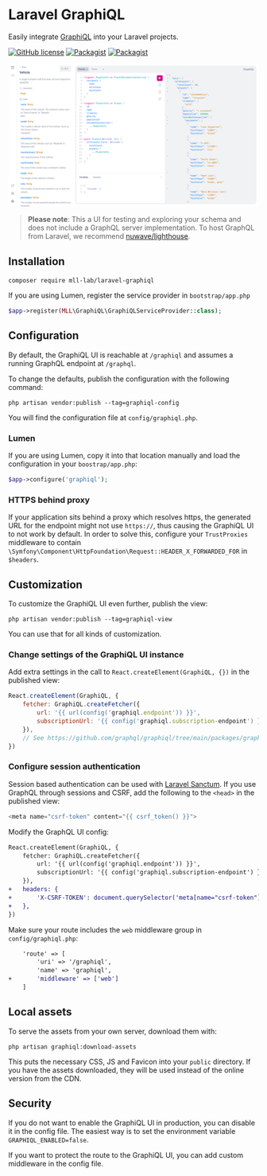# Laravel GraphiQL

Easily integrate [GraphiQL](https://github.com/graphql/graphiql/tree/main/packages/graphiql) into your Laravel projects.

[![GitHub license](https://img.shields.io/github/license/mll-lab/laravel-graphiql.svg)](https://github.com/mll-lab/laravel-graphqil/blob/master/LICENSE)
[![Packagist](https://img.shields.io/packagist/v/mll-lab/laravel-graphiql.svg)](https://packagist.org/packages/mll-lab/laravel-graphqil)
[![Packagist](https://img.shields.io/packagist/dt/mll-lab/laravel-graphiql.svg)](https://packagist.org/packages/mll-lab/laravel-graphqil)

![Screenshot of GraphiQL with Doc Explorer Open](https://raw.githubusercontent.com/graphql/graphiql/main/packages/graphiql/resources/graphiql.png)

> **Please note**: This a UI for testing and exploring your schema and does not include a GraphQL server implementation.
> To host GraphQL from Laravel, we recommend [nuwave/lighthouse](https://github.com/nuwave/lighthouse).

## Installation

    composer require mll-lab/laravel-graphiql

If you are using Lumen, register the service provider in `bootstrap/app.php`

```php
$app->register(MLL\GraphiQL\GraphiQLServiceProvider::class);
```

## Configuration

By default, the GraphiQL UI is reachable at `/graphiql`
and assumes a running GraphQL endpoint at `/graphql`.

To change the defaults, publish the configuration with the following command:

    php artisan vendor:publish --tag=graphiql-config

You will find the configuration file at `config/graphiql.php`.

### Lumen

If you are using Lumen, copy it into that location manually and load the configuration
in your `boostrap/app.php`:

```php
$app->configure('graphiql');
```

### HTTPS behind proxy

If your application sits behind a proxy which resolves https, the generated URL for the endpoint
might not use `https://`, thus causing the GraphiQL UI to not work by default. In order to solve
this, configure your `TrustProxies` middleware to contain `\Symfony\Component\HttpFoundation\Request::HEADER_X_FORWARDED_FOR`
in `$headers`.

## Customization

To customize the GraphiQL UI even further, publish the view:

    php artisan vendor:publish --tag=graphiql-view

You can use that for all kinds of customization.

### Change settings of the GraphiQL UI instance

Add extra settings in the call to `React.createElement(GraphiQL, {})` in the published view:

```js
React.createElement(GraphiQL, {
    fetcher: GraphiQL.createFetcher({
        url: '{{ url(config('graphiql.endpoint')) }}',
        subscriptionUrl: '{{ config('graphiql.subscription-endpoint') }}',
    }),
    // See https://github.com/graphql/graphiql/tree/main/packages/graphiql#props for available settings
})
```

### Configure session authentication

Session based authentication can be used with [Laravel Sanctum](https://laravel.com/docs/sanctum).
If you use GraphQL through sessions and CSRF, add the following to the `<head>` in the published view:

```php
<meta name="csrf-token" content="{{ csrf_token() }}">
```

Modify the GraphQL UI config:

```diff
React.createElement(GraphiQL, {
    fetcher: GraphiQL.createFetcher({
        url: '{{ url(config('graphiql.endpoint')) }}',
        subscriptionUrl: '{{ config('graphiql.subscription-endpoint') }}',
    }),
+   headers: {
+       'X-CSRF-TOKEN': document.querySelector('meta[name="csrf-token"]').content,
+   },
})
```

Make sure your route includes the `web` middleware group in `config/graphiql.php`:

```diff
    'route' => [
        'uri' => '/graphiql',
        'name' => 'graphiql',
+       'middleware' => ['web']
    ]
```

## Local assets

To serve the assets from your own server, download them with:

    php artisan graphiql:download-assets

This puts the necessary CSS, JS and Favicon into your `public` directory. If you have
the assets downloaded, they will be used instead of the online version from the CDN.

## Security

If you do not want to enable the GraphiQL UI in production, you can disable it in the config file.
The easiest way is to set the environment variable `GRAPHIQL_ENABLED=false`.

If you want to protect the route to the GraphiQL UI, you can add custom middleware in the config file.
